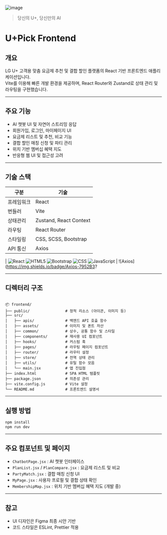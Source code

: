 ![image](https://github.com/user-attachments/assets/36e40504-633a-47c9-a790-07bd92c9e027)

>당신의 U+, 당신만의 AI

# U+Pick Frontend

## 개요

LG U+ 고객용 맞춤 요금제 추천 및 결합 할인 플랫폼의 React 기반 프론트엔드 애플리케이션입니다.  
Vite를 이용해 빠른 개발 환경을 제공하며, React Router와 Zustand로 상태 관리 및 라우팅을 구현했습니다.

---

## 주요 기능

- AI 챗봇 UI 및 자연어 스트리밍 응답
- 회원가입, 로그인, 마이페이지 UI
- 요금제 리스트 및 추천, 비교 기능
- 결합 할인 매칭 신청 및 파티 관리
- 위치 기반 멤버십 혜택 지도
- 반응형 웹 UI 및 접근성 고려

---

## 기술 스택

| 구분       | 기술                                              |
|------------|---------------------------------------------------|
| 프레임워크 | React                                             |
| 번들러    | Vite                                              |
| 상태관리  | Zustand, React Context                            |
| 라우팅    | React Router                                      |
| 스타일링  | CSS, SCSS, Bootstrap                              |
| API 통신  | Axios                                             |

| ![React](https://img.shields.io/badge/React-61DAFB?style=flat&logo=react&logoColor=white) ![HTML5](https://img.shields.io/badge/HTML5-E34F26?style=flat&logo=html5&logoColor=white) ![Bootstrap](https://img.shields.io/badge/Bootstrap-7952B3?style=flat&logo=bootstrap&logoColor=white) ![CSS](https://img.shields.io/badge/CSS3-1572B6?style=flat&logo=css3&logoColor=white) ![JavaScript](https://img.shields.io/badge/JavaScript-F7DF1E?style=flat&logo=javascript&logoColor=black) | ![Axios](https://img.shields.io/badge/Axios-7952B3?

---

## 디렉터리 구조

````

📦 frontend/
├── public/                # 정적 리소스 (아이콘, 이미지 등)
├── src/
│   ├── apis/              # 백엔드 API 호출 함수
│   ├── assets/            # 이미지 및 폰트 자산
│   ├── common/            # 상수, 공통 함수 및 스타일
│   ├── components/        # 재사용 UI 컴포넌트
│   ├── hooks/             # 커스텀 훅
│   ├── pages/             # 라우팅 페이지 컴포넌트
│   ├── router/            # 라우터 설정
│   ├── store/             # 전역 상태 관리
│   ├── utils/             # 유틸 함수 모음
│   └── main.jsx           # 앱 진입점
├── index.html             # SPA HTML 템플릿
├── package.json           # 의존성 관리
├── vite.config.js         # Vite 설정
└── README.md              # 프론트엔드 설명서

````

---

## 실행 방법

```bash
npm install
npm run dev
````

---

## 주요 컴포넌트 및 페이지

* `ChatbotPage.jsx` : AI 챗봇 인터페이스
* `PlanList.jsx` / `PlanCompare.jsx` : 요금제 리스트 및 비교
* `PartyMatch.jsx` : 결합 매칭 신청 UI
* `MyPage.jsx` : 사용자 프로필 및 결합 상태 확인
* `MembershipMap.jsx` : 위치 기반 멤버십 혜택 지도 (개발 중)

---

## 참고

* UI 디자인은 Figma 최종 시안 기반
* 코드 스타일은 ESLint, Prettier 적용
